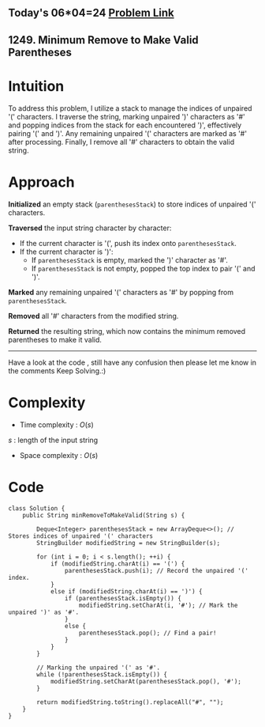 ## Today's 06*04=24 [Problem Link](https://leetcode.com/problems/minimum-remove-to-make-valid-parentheses/description/?envType=daily-question&envId=2024-04-06)
## 1249. Minimum Remove to Make Valid Parentheses

# Intuition
<!-- Describe your first thoughts on how to solve this problem. -->
To address this problem, I utilize a stack to manage the indices of unpaired '(' characters. I traverse the string, marking unpaired ')' characters as '#' and popping indices from the stack for each encountered ')', effectively pairing '(' and ')'. Any remaining unpaired '(' characters are marked as '#' after processing. Finally, I remove all '#' characters to obtain the valid string.

# Approach
<!-- Describe your approach to solving the problem. -->
**Initialized** an empty stack (`parenthesesStack`) to store indices of unpaired '(' characters.

**Traversed** the input string character by character:
   - If the current character is '(', push its index onto `parenthesesStack`.
   - If the current character is ')':
     - If `parenthesesStack` is empty, marked the ')' character as '#'.
     - If `parenthesesStack` is not empty, popped the top index to pair '(' and ')'.

**Marked** any remaining unpaired '(' characters as '#' by popping from `parenthesesStack`.

**Removed** all '#' characters from the modified string.

**Returned** the resulting string, which now contains the minimum removed parentheses to make it valid.

--- 
Have a look at the code , still have any confusion then please let me know in the comments
Keep Solving.:)

# Complexity
- Time complexity : $O(s)$
<!-- Add your time complexity here, e.g. $$O(n)$$ -->
$s$ :  length of the input string
- Space complexity : $O(s)$
<!-- Add your space complexity here, e.g. $$O(n)$$ -->

# Code
```
class Solution {
    public String minRemoveToMakeValid(String s) {

        Deque<Integer> parenthesesStack = new ArrayDeque<>(); // Stores indices of unpaired '(' characters
        StringBuilder modifiedString = new StringBuilder(s);

        for (int i = 0; i < s.length(); ++i) {
            if (modifiedString.charAt(i) == '(') {
                parenthesesStack.push(i); // Record the unpaired '(' index.
            } 
            else if (modifiedString.charAt(i) == ')') {
                if (parenthesesStack.isEmpty()) {
                    modifiedString.setCharAt(i, '#'); // Mark the unpaired ')' as '#'.
                } 
                else {
                    parenthesesStack.pop(); // Find a pair!
                }
            }
        }

        // Marking the unpaired '(' as '#'.
        while (!parenthesesStack.isEmpty()) {
            modifiedString.setCharAt(parenthesesStack.pop(), '#');
        }

        return modifiedString.toString().replaceAll("#", "");
    }
}

```